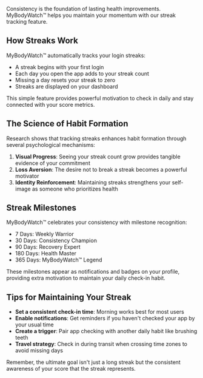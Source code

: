 Consistency is the foundation of lasting health improvements. MyBodyWatch™ helps you maintain your momentum with our streak tracking feature.

## How Streaks Work

MyBodyWatch™ automatically tracks your login streaks:

- A streak begins with your first login
- Each day you open the app adds to your streak count
- Missing a day resets your streak to zero
- Streaks are displayed on your dashboard

This simple feature provides powerful motivation to check in daily and stay connected with your score metrics.

## The Science of Habit Formation

Research shows that tracking streaks enhances habit formation through several psychological mechanisms:

1. **Visual Progress**: Seeing your streak count grow provides tangible evidence of your commitment
2. **Loss Aversion**: The desire not to break a streak becomes a powerful motivator
3. **Identity Reinforcement**: Maintaining streaks strengthens your self-image as someone who prioritizes health

## Streak Milestones

MyBodyWatch™ celebrates your consistency with milestone recognition:

- 7 Days: Weekly Warrior
- 30 Days: Consistency Champion
- 90 Days: Recovery Expert
- 180 Days: Health Master
- 365 Days: MyBodyWatch™ Legend

These milestones appear as notifications and badges on your profile, providing extra motivation to maintain your daily check-in habit.

## Tips for Maintaining Your Streak

- **Set a consistent check-in time**: Morning works best for most users
- **Enable notifications**: Get reminders if you haven't checked your app by your usual time
- **Create a trigger**: Pair app checking with another daily habit like brushing teeth
- **Travel strategy**: Check in during transit when crossing time zones to avoid missing days

Remember, the ultimate goal isn't just a long streak but the consistent awareness of your score that the streak represents.